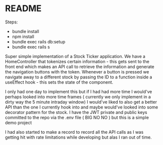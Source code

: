 # README

Steps: 

- bundle install
- npm install
- bundle exec rails db:setup
- bundle exec rails s

Super simple implementation of a Stock Ticker application. We have a HomeController that tokenizes certain information - this gets sent to the front end which makes an API call to retrieve the information and generate the navigation buttons with the token. 
Whenever a button is pressed we navigate away to a different stock by passing the ID to a function inside a useEffect hook - this sets the state of the component. 

I only had one day to implement this but if I had had more time I would've perhaps looked into more time frames ( currently we only implement in a dirty way the 5 minute intraday window) I would've liked to also get a better API than the one I currently hook into and maybe would've looked into some decorator pattern for the stock. I have the JWT private and public keys committed to the repo via the .env file ( BIG NO NO ) but this is a simple demo project

I had also started to make a record to record all the API calls as I was getting hit with rate limitations while developing but alas I ran out of time. 
